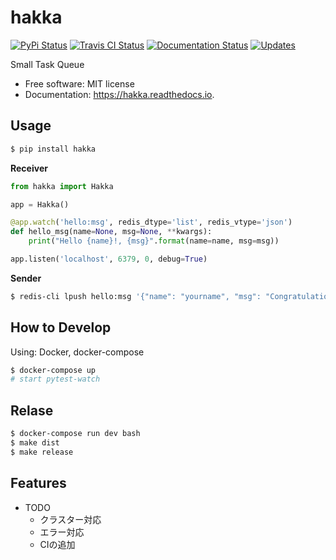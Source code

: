 # hakka

[![PyPi Status](https://img.shields.io/pypi/v/hakka.svg)](https://pypi.org/project/hakka/)
[![Travis CI Status](https://img.shields.io/travis/himenon/hakka.svg)](https://travis-ci.org/himenon/hakka)
[![Documentation Status](https://readthedocs.org/projects/hakka/badge/?version=latest)](https://hakka.readthedocs.io/en/latest/?badge=latest)
[![Updates](https://pyup.io/repos/github/himenon/hakka/shield.svg)](https://pyup.io/repos/github/himenon/hakka/)

Small Task Queue

* Free software: MIT license
* Documentation: <https://hakka.readthedocs.io>.

## Usage

```bash
$ pip install hakka
```

**Receiver**

```python
from hakka import Hakka

app = Hakka()

@app.watch('hello:msg', redis_dtype='list', redis_vtype='json')
def hello_msg(name=None, msg=None, **kwargs):
    print("Hello {name}!, {msg}".format(name=name, msg=msg))

app.listen('localhost', 6379, 0, debug=True)
```

**Sender**

```bash
$ redis-cli lpush hello:msg '{"name": "yourname", "msg": "Congratulation!"}'
```

## How to Develop

Using: Docker, docker-compose

```bash
$ docker-compose up
# start pytest-watch
```

## Relase

```bash
$ docker-compose run dev bash
$ make dist
$ make release
```

## Features

* TODO
    - クラスター対応
    - エラー対応
    - CIの追加

